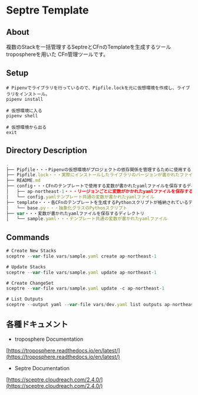 # Septre Template

## About
複数のStackを一括管理するSeptreとCFnのTemplateを生成するツールtroposphereを用いた
CFn管理ツールです。

## Setup
```shell
# Pipenvでライブラリを行っているので、Pipfile.lockを元に仮想環境を作成し、ライブラリをインストール。
pipenv install

# 仮想環境に入る
pipenv shell

# 仮想環境から出る
exit
```


## Directory Description
```jsx
.
├── Pipfile・・・Pipenvの仮想環境がプロジェクトの依存関係を管理するために使用するファイル
├── Pipfile.lock・・・実際にインストールしたライブラリのバージョンが書かれたファイル
├── README.md
├── config・・・CFnのテンプレートで使用する変数が書かれたyamlファイルを保存するディレクトリ
│   ├── ap-northeast-1・・・リージョンごとに変数がかかれたyamlファイルを保存する
│   └── config.yamlテンプレート共通の変数が書かれたyamlファイル
├── template・・・各CFnのテンプレートを生成するPythonスクリプトが格納されているディレクトリ
│   └── base.py・・・抽象化クラスのPythonスクリプト
├── var・・・変数が書かれたyamlファイルを保存するディレクトリ
│   └── sample.yaml・・・テンプレート共通の変数が書かれたyamlファイル
```

## Commands

```jsx
# Create New Stacks
sceptre --var-file vars/sample.yaml create ap-northeast-1

# Update Stacks
sceptre --var-file vars/sample.yaml update ap-northeast-1

# Create ChangeSet
sceptre --var-file vars/sample.yaml update -c ap-northeast-1

# List Outputs
sceptre --output yaml --var-file vars/dev.yaml list outputs ap-northeast-1
```

## 各種ドキュメント

- troposphere Documentation

[https://troposphere.readthedocs.io/en/latest/](https://troposphere.readthedocs.io/en/latest/)

- Septre Documentation

[https://sceptre.cloudreach.com/2.4.0/](https://sceptre.cloudreach.com/2.4.0/)

